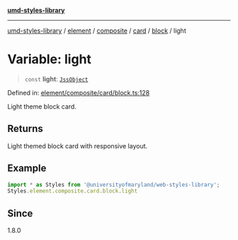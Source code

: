 [**umd-styles-library**](../../../../../../../../README.md)

***

[umd-styles-library](../../../../../../../../modules.md) / [element](../../../../../../../README.md) / [composite](../../../../../README.md) / [card](../../../README.md) / [block](../README.md) / light

# Variable: light

> `const` **light**: [`JssObject`](../../../../../../../../utilities/namespaces/transform/type-aliases/JssObject.md)

Defined in: [element/composite/card/block.ts:128](https://github.com/UMD-Digital/design-system/blob/ada30a44686a89a90941bbd44a6f156101fc9b44/packages/styles/source/element/composite/card/block.ts#L128)

Light theme block card.

## Returns

Light themed block card with responsive layout.

## Example

```typescript
import * as Styles from '@universityofmaryland/web-styles-library';
Styles.element.composite.card.block.light
```

## Since

1.8.0
